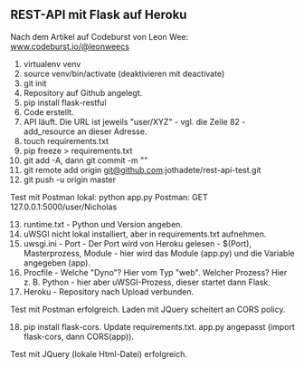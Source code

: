 ## REST-API mit Flask auf Heroku
Nach dem Artikel auf Codeburst von Leon Wee: www.codeburst.io/@leonweecs

1. virtualenv venv
2. source venv/bin/activate (deaktivieren mit deactivate)
3. git init
4. Repository auf Github angelegt.
5. pip install flask-restful
6. Code erstellt.
7. API läuft. Die URL ist jeweils "user/XYZ" - vgl. die Zeile 82 - add_resource an dieser Adresse.
8. touch requirements.txt
9. pip freeze > requirements.txt
10. git add -A, dann git commit -m ""
11. git remote add origin git@github.com:jothadete/rest-api-test.git
12. git push -u origin master


Test mit Postman lokal:
python app.py
Postman: GET 127.0.0.1:5000/user/Nicholas


13. runtime.txt - Python und Version angeben.
14. uWSGI nicht lokal installiert, aber in requirements.txt aufnehmen.
15. uwsgi.ini - Port - Der Port wird von Heroku gelesen - $(Port), Masterprozess, Module - hier wird das Module (app.py) und die Variable angegeben (app).
16. Procfile - Welche "Dyno"? Hier vom Typ "web". Welcher Prozess? Hier z. B. Python - hier aber uWSGI-Prozess, dieser startet dann Flask.
17. Heroku - Repository nach Upload verbunden.

Test mit Postman erfolgreich.
Laden mit JQuery scheitert an CORS policy.

18. pip install flask-cors. Update requirements.txt. app.py angepasst (import flask-cors, dann CORS(app)).

Test mit JQuery (lokale Html-Datei) erfolgreich.




